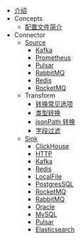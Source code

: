 * [介绍](../README) 
* Concepts
  * [配置文件简介](../config)
* Connector
  * [Source](../source)
    * [Kafka](../source/kafka)
    * [Prometheus](../source/prometheus)
    * [Pulsar](../source/pulsar)
    * [RabbitMQ](../source/rabbitmq)
    * [Redis](../source/redis)
    * [RocketMQ](../source/rocketmq)
  * Transform
    * [转换常见选项](../transform/common_options)
    * [类型转换](../transform/converter)
    * [jsonPath 转换](../transform/jsonpath)
    * [字段过滤](../transform/filter)
  * [Sink](../sink)
    * [ClickHouse](clickhouse)
    * [HTTP](http)
    * [Kafka](kafka)
    * [Redis](redis)
    * [LocalFile](local_file)
    * [PostgresSQL](postgressql)
    * [RocketMQ](rocketmq)
    * [RabbitMQ](rabbitmq)
    * [Oracle](oracle)
    * [MySQL](mysql)
    * [Pulsar](pulsar)
    * [Elasticsearch](elasticsearch)
